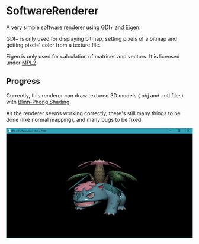 # SoftwareRenderer
A very simple software renderer using GDI+ and [Eigen](http://eigen.tuxfamily.org/).

GDI+ is only used for displaying bitmap, setting pixels of a bitmap and getting pixels' color from a texture file.

Eigen is only used for calculation of matrices and vectors. It is licensed under [MPL2](https://www.mozilla.org/en-US/MPL/2.0/).

## Progress
Currently, this renderer can draw textured 3D models (.obj and .mtl files) with [Blinn-Phong Shading](https://en.wikipedia.org/wiki/Blinn%E2%80%93Phong_shading_model).

As the renderer seems working correctly, there's still many things to be done (like normal mapping), and many bugs to be fixed.

![CurrentProgress](https://raw.githubusercontent.com/shurunxuan/SoftwareRenderer/master/SoftwareRenderer/progress.png)
